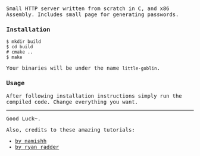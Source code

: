 <samp>
Small HTTP server written from scratch in C, and x86 Assembly. 
Includes small page for generating passwords.

### Installation
```
$ mkdir build
$ cd build
# cmake ..
$ make 
```
Your binaries will be under the name `little-goblin`.

### Usage 
After following installation instructions simply run the compiled code.
Change everything you want. 

------------

Good Luck~.

Also, credits to these amazing tutorials:
+ [by namishh](https://github.com/namishh/webby)
+ [by ryan radder](https://medium.com/@ryanradder0/building-an-http-server-from-scratch-a-journey-beyond-frameworks-28dc49e94a2a)
</samp>
